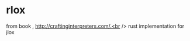 # rlox
from book <Crafting Interpreters>, http://craftinginterpreters.com/.<br />
rust implementation for jlox
